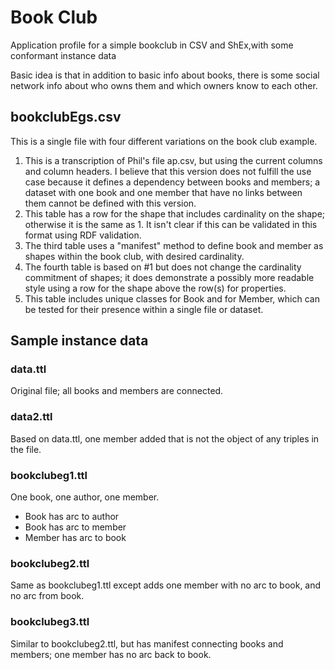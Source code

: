 # Book Club
Application profile for a simple bookclub in CSV and ShEx,with some conformant instance data

Basic idea is that in addition to basic info about books, there is some social network info about who owns them and which owners  know to each other.

## bookclubEgs.csv

This is a single file with four different variations on the book club example.

1. This is a transcription of Phil's file ap.csv, but using the current columns and column headers.  I believe that this version does not fulfill the use case because it defines a dependency between books and members; a  dataset with one book and one member that have no links between them cannot be defined with this version. 
2. This table has a row for the shape that includes cardinality on the shape; otherwise it is the same as 1. It isn't clear if this can be validated in this format using RDF validation.
3. The third table uses a "manifest" method to define book and member as shapes within the book club, with desired cardinality.
4. The fourth table is based on #1 but does not change the cardinality commitment of shapes; it does demonstrate a possibly more readable style using a row for the shape above the row(s) for properties.
5. This table includes unique classes for Book and for Member, which can be tested for their presence within a single file or dataset.

## Sample instance data

### data.ttl

Original file; all books and members are connected.

### data2.ttl

Based on data.ttl, one member added that is not the object of any triples in the file.

### bookclubeg1.ttl

One book, one author, one member. 
* Book has arc to author
* Book has arc to member
* Member has arc to book

### bookclubeg2.ttl

Same as bookclubeg1.ttl except adds one member with no arc to book, and no arc from book.

### bookclubeg3.ttl

Similar to bookclubeg2.ttl, but has manifest connecting books and members; one member has no arc back to book.


